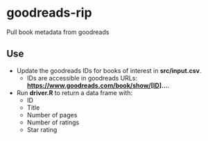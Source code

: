 # goodreads-rip
Pull book metadata from goodreads

## Use
  - Update the goodreads IDs for books of interest in **src/input.csv**.
    - IDs are accessible in goodreads URLs: **https://www.goodreads.com/book/show/[ID]...**.
  - Run **driver.R** to return a data frame with:
    - ID
    - Title
    - Number of pages
    - Number of ratings
    - Star rating
